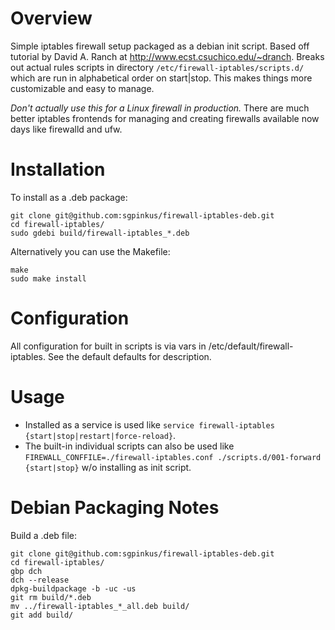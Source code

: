 # Overview
Simple iptables firewall setup packaged as a debian init script. Based off tutorial by David A. Ranch at  http://www.ecst.csuchico.edu/~dranch. Breaks out actual rules scripts in directory `/etc/firewall-iptables/scripts.d/` which are run in alphabetical order on start|stop. This makes things more customizable and easy to manage.

*Don't actually use this for a Linux firewall in production.* There are much better iptables frontends for managing and creating firewalls available now days like firewalld and ufw.

# Installation
To install as a .deb package:

    git clone git@github.com:sgpinkus/firewall-iptables-deb.git
    cd firewall-iptables/
    sudo gdebi build/firewall-iptables_*.deb

Alternatively you can use the Makefile:

    make
    sudo make install

# Configuration
All configuration for built in scripts is via vars in /etc/default/firewall-iptables. See the default defaults for description.

# Usage

  - Installed as a service is used like `service firewall-iptables {start|stop|restart|force-reload}`.
  - The built-in individual scripts can also be used like `FIREWALL_CONFFILE=./firewall-iptables.conf ./scripts.d/001-forward {start|stop}` w/o installing as init script.

# Debian Packaging Notes
Build a .deb file:

```
git clone git@github.com:sgpinkus/firewall-iptables-deb.git
cd firewall-iptables/
gbp dch
dch --release
dpkg-buildpackage -b -uc -us
git rm build/*.deb
mv ../firewall-iptables_*_all.deb build/
git add build/
```
